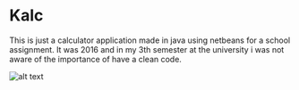 # Kalc
This is just a calculator application made in java using netbeans for a school assignment. It was 2016 and in my 3th semester
at the university i was not aware of the importance of have a clean code.

![alt text](https://lh3.googleusercontent.com/9lHp8NwLObiUsDaPA_OlWvra39EvIv3JJnFboTu4i2XTttaeLS45PWHNpBKFE-1oJeiqiwYdf-j51zvBUmdEt3FHDcho3kvw0dNgohlJZm9LijgCNfuLGRFuRC78k0wgcJBPaKxIl1Iqeqd7peq0QSQz0aGhp8F2WETs1-FMJ6v0fc2bfbaQCbkBDsTOR5oiFfpuIV0Pjhqus-5TkWr3CCpqR8vqD4IEcDEy-SM-jue27hWkB0sBVyKV37xsG_qYBE32w1W2KA_zg4tyQwO_tmG2suul20w2Oc6HPYyJ2gaYikt9DMDWb_CiGz90m26EW9jD9CEPHI1kJ3g1OzJCweZWCP2FDpSPoKpPSfzmkjT4Xo7akUul6CtHwtrpyEo9QvruepPrxVHnfFiXI3YuiCbeC6ovIkE7uXPY2ZAqGiBqqEyycbDolJ98Rbf_lGI-x6OPOpkTSelEJ3ImHvcCFXdK66MCdMI5b1rDOGlBtASgiymiWQkkgiRGKFhCkPK-jsTv7enu9SbTreoCbm-N1aIPXp-3GI2NlH6UreJzdQOf020kMp4haX4-aOrYoS0GN3HcgQxYY16C_vBBWB45Y3-tqKxaVE5L85HE-XND4IHU4vFjTccZU2Bbdqj7Kj_MHdUSH_nIKyNRroVsTb8waYMMSc8ioh0=w368-h349-no)
